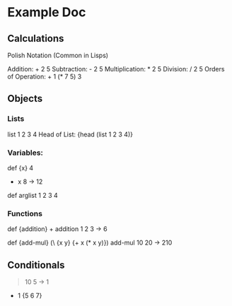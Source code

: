 # Example Doc

## Calculations

Polish Notation (Common in Lisps)

Addition: + 2 5
Subtraction: - 2 5
Multiplication: * 2 5
Division: / 2 5
Orders of Operation: + 1 (* 7 5) 3

## Objects

### Lists

list 1 2 3 4
Head of List: {head (list 1 2 3 4)}

### Variables: 

def {x} 4
+ x 8 -> 12

def arglist 1 2 3 4

### Functions

def {addition} +
addition 1 2 3 -> 6

def {add-mul} (\ {x y} {+ x (* x y)})
add-mul 10 20 -> 210

## Conditionals

> 10 5 -> 1

+ 1 {5 6 7}